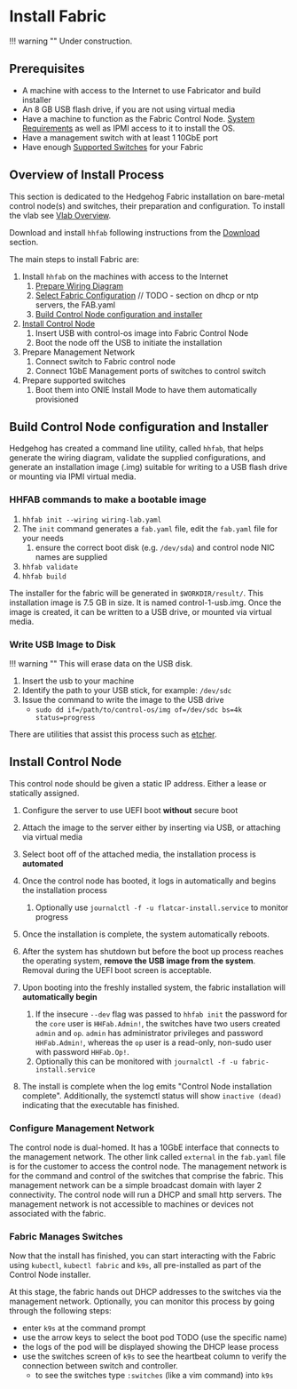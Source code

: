 # Install Fabric

!!! warning ""
    Under construction.

## Prerequisites

* A machine with access to the Internet to use Fabricator and build installer
* An 8 GB USB flash drive, if you are not using virtual media
* Have a machine to function as the Fabric Control Node. [System Requirements](./requirements.md) as well as IPMI access to it to install
  the OS.
* Have a management switch with at least 1 10GbE port
* Have enough [Supported Switches](./supported-devices.md) for your Fabric

## Overview of Install Process

This section is dedicated to the Hedgehog Fabric installation on bare-metal control node(s) and switches, their
preparation and configuration. To install the vlab see [Vlab Overview](../vlab/overview.md).

Download and install `hhfab` following instructions from the [Download](../getting-started/download.md) section.

The main steps to install Fabric are:

1. Install `hhfab` on the machines with access to the Internet
    1. [Prepare Wiring Diagram](./build-wiring.md)
    1. [Select Fabric Configuration](./config.md) // TODO - section on dhcp or ntp servers, the FAB.yaml
    1. [Build Control Node configuration and installer](#build-control-node-configuration-and-installer)
1. [Install Control Node](#install-control-node)
    1. Insert USB with control-os image into Fabric Control Node
    1. Boot the node off the USB to initiate the installation
1. Prepare Management Network
    1. Connect switch to Fabric control node
    1. Connect 1GbE Management ports of switches to control switch
1. Prepare supported switches
    1. Boot them into ONIE Install Mode to have them automatically provisioned

## Build Control Node configuration and Installer
Hedgehog has created a command line utility, called `hhfab`, that helps generate the wiring diagram, validate the supplied configurations, and generate an installation image (.img) suitable for writing to a USB flash drive or mounting via IPMI virtual media.

### HHFAB commands to make a bootable image
1. `hhfab init --wiring wiring-lab.yaml`
1. The `init` command generates a `fab.yaml` file, edit the `fab.yaml` file for your needs
    1. ensure the correct boot disk (e.g. `/dev/sda`) and control node NIC names are supplied
1. `hhfab validate`
1. `hhfab build`

The installer for the fabric will be generated in `$WORKDIR/result/`. This installation image is 7.5 GB in size. It is named control-1-usb.img. Once the image is created, it can be written to a USB drive, or mounted via virtual media.

### Write USB Image to Disk

!!! warning ""
    This will erase data on the USB disk.

1. Insert the usb to your machine
1. Identify the path to your USB stick, for example: `/dev/sdc`
1. Issue the command to write the image to the USB drive
    - `sudo dd if=/path/to/control-os/img of=/dev/sdc bs=4k status=progress`

There are utilities that assist this process such as [etcher](https://etcher.balena.io/).


## Install Control Node

This control node should be given a static IP address. Either a lease or statically assigned. 

1. Configure the server to use UEFI boot **without** secure boot

1. Attach the image to the server either by inserting via USB, or attaching via virtual media

1. Select boot off of the attached media, the installation process is **automated**

1. Once the control node has booted, it logs in automatically and begins the installation process
    1. Optionally use `journalctl -f -u flatcar-install.service` to monitor progress

1. Once the installation is complete, the system automatically reboots.

1. After the system has shutdown but before the boot up process reaches the operating system, **remove the USB image from the system**. Removal during the UEFI boot screen is acceptable.

1. Upon booting into the freshly installed system, the fabric installation will **automatically begin**
    1. If the insecure `--dev` flag was passed to `hhfab init` the password for the `core` user is `HHFab.Admin!`, the switches have two users created `admin` and `op`. `admin` has administrator privileges and password `HHFab.Admin!`, whereas the `op` user is a read-only, non-sudo user with password `HHFab.Op!`.
    1. Optionally this can be monitored with `journalctl -f -u fabric-install.service`

1. The install is complete when the log emits "Control Node installation complete". Additionally, the systemctl status will show `inactive (dead)` indicating that the executable has finished.


### Configure Management Network

The control node is dual-homed. It has a 10GbE interface that connects to the management network. The other link called `external` in the `fab.yaml` file is for the customer to access the control node. The management network is for the command and control of the switches that comprise the fabric. This management network can be a simple broadcast domain with layer 2 connectivity. The control node will run a DHCP and small http servers. The management network is not accessible to machines or devices not associated with the fabric.

### Fabric Manages Switches

Now that the install has finished, you can start interacting with the Fabric using `kubectl`, `kubectl fabric` and `k9s`, all pre-installed as part of the Control Node installer.

At this stage, the fabric hands out DHCP addresses to the switches via the management network. Optionally, you can monitor this process by going through the following steps: 
- enter `k9s` at the command prompt
- use the arrow keys to select the boot pod TODO (use the specific name)
- the logs of the pod will be displayed showing the DHCP lease process
- use the switches screen of `k9s` to see the heartbeat column to verify the connection between switch and controller.
    - to see the switches type `:switches` (like a vim command) into `k9s`
